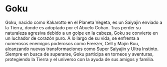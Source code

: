 # Goku

Goku, nacido como Kakarotto en el Planeta Vegeta, es un Saiyajin enviado a la Tierra, donde es adoptado por el Abuelo Gohan. Tras perder su naturaleza agresiva debido a un golpe en la cabeza, Goku se convierte en un luchador de corazón puro. A lo largo de su vida, se enfrenta a numerosos enemigos poderosos como Freezer, Cell y Majin Buu, alcanzando nuevas transformaciones como Super Saiyajin y Ultra Instinto. Siempre en busca de superarse, Goku participa en torneos y aventuras, protegiendo la Tierra y el universo con la ayuda de sus amigos y familia.
